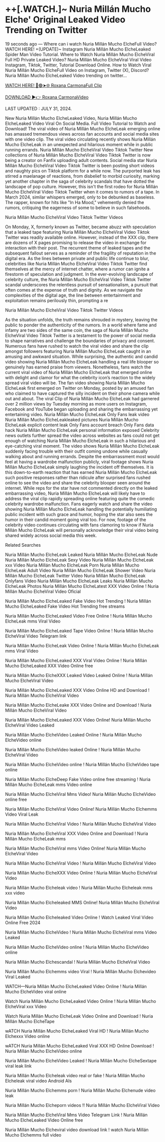# ++[.WATCH.]~ Nuria Millán Mucho Elche' Original Leaked Video Trending on Twitter


 
19 seconds ago — Where can i watch Nuria Millán Mucho ElcheFull Video? WATCH HERE! +(UPDATE)~ Instagram Nuria Millán Mucho ElcheLeaked Spider Man Video Tutorial. Where to Watch Nuria Millán Mucho ElcheViral Full HD Private Leaked Video? Nuria Millán Mucho ElcheViral Viral Video Instagram, Tiktok, Twitter, Tutorial Download Online.
How to Watch Viral Nuria Millán Mucho ElcheFull Video on Instagram, Twitter (X), Discord? Nuria Millán Mucho ElcheLeaked Video trending on twitter...

[WATCH HERE! 🔴🟢➤🌐 Roxana CarmonaFull Clip](https://www.highratecpm.com/ddxsf8y6ex?key=c5ba1c74bbfc84efea3c6b28eebc500a)

 
[DOWNLOAD ►👉 Roxana CarmonaVideo](https://www.highratecpm.com/ddxsf8y6ex?key=c5ba1c74bbfc84efea3c6b28eebc500a)
 
 
LAST UPDATED : JULY 31, 2024.

New Nuria Millán Mucho ElcheLeaked Video, Nuria Millán Mucho ElcheLeaked Video Viral On Social Media. Full Video Tutorial to Watch and Download!
The viral video of Nuria Millán Mucho ElcheLeak emerging online has amassed tremendous views across fan accounts and social media sites with one video clip. The viral video circulating recently shows Nuria Millán Mucho ElcheLeak in an unexpected and hilarious moment while in public running errands.
Nuria Millán Mucho ElcheViral Video Tiktok Twitter New collections of Nuria Millán Mucho ElcheViral Video Tiktok Twitter is now being a creator on Fanfix uploading adult contents. Social media star Nuria Millán Mucho ElcheViral Video Tiktok Twitter is been posting short videos and naughty pics on Tiktok platform for a while now.
The purported leak has stirred a maelanage of reactions, from disbelief to morbid curiosity, marking yet another chapter in the saga of celebrity scandals that have dotted the landscape of pop culture. However, this isn't the first rodeo for Nuria Millán Mucho ElcheViral Video Tiktok Twitter when it comes to rumors of a tape. In March 2024, similar whispers emerged, only to be debunked as baseless. The rapper, known for hits like "In Ha Mood," vehemently denied the rumors, critiquing the eagerness of some to believe in such falsehoods.

Nuria Millán Mucho ElcheViral Video Tiktok Twitter Videos

On Monday, X, formerly known as Twitter, became abuzz with speculation that a leaked tape featuring Nuria Millán Mucho ElcheViral Video Tiktok Twitter was readily available online. However, instead of the XXX clip, there are dozens of X pages promising to release the video in exchange for interaction with their post.
The recurrent theme of leaked tapes and the subsequent fallout serves as a reminder of the fragility of reputation in the digital era. As the lines between private and public life continue to blur, celebrities like Nuria Millán Mucho ElcheViral Video Tiktok Twitter find themselves at the mercy of internet chatter, where a rumor can ignite a firestorm of speculation and judgment.
In the ever-evolving landscape of celebrity culture, the Nuria Millán Mucho ElcheViral Video Tiktok Twitter scandal underscores the relentless pursuit of sensationalism, a pursuit that often comes at the expense of truth and dignity. As we navigate the complexities of the digital age, the line between entertainment and exploitation remains perilously thin, prompting a re

Nuria Millán Mucho ElcheViral Video Tiktok Twitter Videos

As the situation unfolds, the truth remains shrouded in mystery, leaving the public to ponder the authenticity of the rumors. In a world where fame and infamy are two sides of the same coin, the saga of Nuria Millán Mucho ElcheViral Video Tiktok Twitter is a testament to the power of social media to shape narratives and challenge the boundaries of privacy and consent.
Numerous fans have rushed to watch the viral video and share the clip amongst followers featuring Nuria Millán Mucho ElcheLeak caught in an amusing and awkward situation. While surprising, the authentic and candid video showing Nuria Millán Mucho ElcheLeak handling a real life blooper so genuinely has earned praise from viewers. Nonetheless, fans watch the current viral video of Nuria Millán Mucho ElcheLeak that emerged online with delight and clamor for what the celebrity icon’s reaction to the widely spread viral video will be.
The fan video showing Nuria Millán Mucho ElcheLeak first emerged on Twitter on Monday, posted by an amused fan who claimed to have captured the silly incident on their phone camera while out and about. The viral Clip of Nuria Millán Mucho ElcheLeak had garnered over 2 million views by Tuesday morning as more users on Instagram, Facebook and YouTube began uploading and sharing the embarrassing yet entertaining video.
Nuria Millán Mucho ElcheLeak Only Fans leak video Nuria Millán Mucho ElcheLeakleaked pictures Nuria Millán Mucho ElcheLeak explicit content leak Only Fans account breach Only Fans data hack Nuria Millán Mucho ElcheLeak personal information exposed
Celebrity news outlets further spread the video across websites as fans could not get enough of watching Nuria Millán Mucho ElcheLeak in such a hilarious and eye-catching viral moment.
The video shows Nuria Millán Mucho ElcheLeak suddenly facing trouble with their outfit coming undone while casually walking about and running errands. Despite the embarrassment most would feel at having a wardrobe malfunction publicly, viral footage shows Nuria Millán Mucho ElcheLeak simply laughing the incident off themselves. It is this down-to-earth reaction that has earned Nuria Millán Mucho ElcheLeak such positive responses rather than ridicule after surprised fans rushed online to see the video and share the celebrity blooper seen around the internet.
While reps for the star have not commented directly on the leaked embarrassing video, Nuria Millán Mucho ElcheLeak will likely have to address the viral clip rapidly spreading online featuring quite the comedic celebrity wardrobe malfunction. Fans eagerly watch and share the video showing Nuria Millán Mucho ElcheLeak handling the potentially humiliating public incident with such grace and humor, hoping the star also sees the humor in their candid moment going viral too. For now, footage of the celebrity video continues circulating with fans clamoring to know if Nuria Millán Mucho ElcheLeak will personally acknowledge their viral video being shared widely across social media this week.

Related Searches

Nuria Millán Mucho ElcheLeak Leaked Nuria Millán Mucho ElcheLeak Nude Nuria Millán Mucho ElcheLeak Sexy Video Nuria Millán Mucho ElcheLeak xxx Video Nuria Millán Mucho ElcheLeak Porn Nuria Millán Mucho ElcheLeak Adult Video Nuria Millán Mucho ElcheLeak Shower Video Nuria Millán Mucho ElcheLeak Twitter Video Nuria Millán Mucho ElcheLeak Onlyfans Video Nuria Millán Mucho ElcheLeak Leaks Nuria Millán Mucho ElcheLeak Photos
Nuria Millán Mucho ElcheLatest XXX Video Online ! Nuria Millán Mucho ElcheViral Video Oficial

Nuria Millán Mucho ElcheLeaked Fake Video Hot Trending ! Nuria Millán Mucho ElcheLeaked Fake Video Hot Trending free streams

Nuria Millán Mucho ElcheLeaked Video Free Online ! Nuria Millán Mucho ElcheLeak mms Viral Video

Nuria Millán Mucho ElcheLeaked Tape Video Online ! Nuria Millán Mucho ElcheViral Video Telegram link

Nuria Millán Mucho ElcheLeak Video Online ! Nuria Millán Mucho ElcheLeak mms Viral Video

Nuria Millán Mucho ElcheLeaked XXX Viral Video Online ! Nuria Millán Mucho ElcheLeaked XXX Video Online free

Nuria Millán Mucho ElcheXXX Leaked Video Leaked Online ! Nuria Millán Mucho ElcheViral Video

Nuria Millán Mucho ElcheLeaked XXX Video Online HD and Download ! Nuria Millán Mucho ElcheViral Video

Nuria Millán Mucho ElcheLeake XXX Video Online and Download ! Nuria Millán Mucho ElcheViral Video

Nuria Millán Mucho ElcheLeaked XXX Video Online! Nuria Millán Mucho ElcheViral Video Leaked

Nuria Millán Mucho ElcheVideo Leaked Online ! Nuria Millán Mucho ElcheVideo online

Nuria Millán Mucho ElcheVideo leaked Online ! Nuria Millán Mucho ElcheViral Video

Nuria Millán Mucho ElcheVideo online ! Nuria Millán Mucho ElcheVideo tape online

Nuria Millán Mucho ElcheDeep Fake Video online free streaming ! Nuria Millán Mucho ElcheLeak mms Video online

Nuria Millán Mucho ElcheViral Mms Video! Nuria Millán Mucho ElcheVideo online free

Nuria Millán Mucho ElcheViral Video Online! Nuria Millán Mucho Elchemms Video Viral Leak

Nuria Millán Mucho ElcheViral Video ! Nuria Millán Mucho ElcheViral Video

Nuria Millán Mucho ElcheViral XXX Video Online and Download ! Nuria Millán Mucho ElcheLeak mms

Nuria Millán Mucho ElcheViral mms Video Online! Nuria Millán Mucho ElcheViral Video

Nuria Millán Mucho ElcheViral Video ! Nuria Millán Mucho ElcheViral Video

Nuria Millán Mucho ElcheXXX Video Online ! Nuria Millán Mucho ElcheViral Video

Nuria Millán Mucho Elcheleak video ! Nuria Millán Mucho Elcheleak mms xxx video

Nuria Millán Mucho Elcheleaked MMS Online! Nuria Millán Mucho ElcheViral Video

Nuria Millán Mucho Elcheleaked Video Online ! Watch Leaked Viral Video Online Free 2024

Nuria Millán Mucho ElcheVideo ! Nuria Millán Mucho ElcheViral mms Video Leaked

Nuria Millán Mucho ElcheVideo online ! Nuria Millán Mucho ElcheVideo online

Nuria Millán Mucho Elchescandal ! Nuria Millán Mucho ElcheViral Video

Nuria Millán Mucho Elchemms video Viral ! Nuria Millán Mucho Elchevideo Viral Leaked

WATCH—Nuria Millán Mucho ElcheLeaked Video Online ! Nuria Millán Mucho ElcheVideo viral online

Watch Nuria Millán Mucho ElcheLeaked Video Online ! Nuria Millán Mucho ElcheViral xxx Video

Watch Nuria Millán Mucho ElcheLeak Video Online and Download ! Nuria Millán Mucho ElcheTape

wATCH Nuria Millán Mucho ElcheLeaked Viral HD ! Nuria Millán Mucho Elchexxx Video online

wATCH Nuria Millán Mucho ElcheLeaked Viral XXX HD Online Download ! Nuria Millán Mucho ElcheVideo online

Nuria Millán Mucho ElcheVideo Leaked ! Nuria Millán Mucho ElcheSextape viral leak link

Nuria Millán Mucho Elcheleak video real or fake ! Nuria Millán Mucho Elcheleak viral video Android AIs

Nuria Millán Mucho Elchemms porn ! Nuria Millán Mucho Elchenude video leak

Nuria Millán Mucho Elcheporn videos !! Nuria Millán Mucho ElcheViral Video

Nuria Millán Mucho ElcheViral Mms Video Telegram Link ! Nuria Millán Mucho ElcheLeaked Video Online free

Nuria Millán Mucho Elcheviral video download link ! watch Nuria Millán Mucho Elchemms full video

